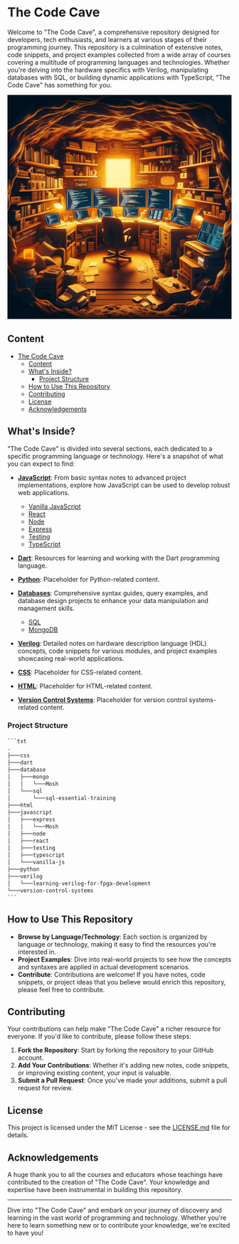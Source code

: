 
# The Code Cave
Welcome to "The Code Cave", a comprehensive repository designed for developers, tech enthusiasts, and learners at various stages of their programming journey. This repository is a culmination of extensive notes, code snippets, and project examples collected from a wide array of courses covering a multitude of programming languages and technologies. Whether you're delving into the hardware specifics with Verilog, manipulating databases with SQL, or building dynamic applications with TypeScript, "The Code Cave" has something for you.

![The Code Cave Illustration](./images/the-code-cave.webp)

## Content
- [The Code Cave](#the-code-cave)
  - [Content](#content)
  - [What's Inside?](#whats-inside)
    - [Project Structure](#project-structure)
  - [How to Use This Repository](#how-to-use-this-repository)
  - [Contributing](#contributing)
  - [License](#license)
  - [Acknowledgements](#acknowledgements)


## What's Inside?

"The Code Cave" is divided into several sections, each dedicated to a specific programming language or technology. Here's a snapshot of what you can expect to find:

- [**JavaScript**](./javascript): From basic syntax notes to advanced project implementations, explore how JavaScript can be used to develop robust web applications.
  - [Vanilla JavaScript](./javascript/vanilla-js/)
  - [React](./javascript/react)
  - [Node](./javascript/node/)
  - [Express](./javascript/express/)
  - [Testing](./javascript/testing/)
  - [TypeScript](./javascript/typescript)

- [**Dart**](./dart): Resources for learning and working with the Dart programming language.

- [**Python**](./python): Placeholder for Python-related content.

- [**Databases**](./database): Comprehensive syntax guides, query examples, and database design projects to enhance your data manipulation and management skills.
  - [SQL](./database/sql/)
  - [MongoDB](./database/mongo/)

- [**Verilog**](./verilog): Detailed notes on hardware description language (HDL) concepts, code snippets for various modules, and project examples showcasing real-world applications.

- [**CSS**](./css/): Placeholder for CSS-related content.

- [**HTML**](./html): Placeholder for HTML-related content.

- [**Version Control Systems**](./version-control-systems): Placeholder for version control systems-related content.

### Project Structure
    ```txt
    .
    ├───css
    ├───dart
    ├───database
    │   ├───mongo
    │   │   └───Mosh
    │   └───sql
    │       └───sql-essential-training
    ├───html
    ├───javascript
    │   ├───express
    │   │   └───Mosh
    │   ├───node
    │   ├───react
    │   ├───testing
    │   ├───typescript
    │   └───vanilla-js
    ├───python
    ├───verilog
    │   └───learning-verilog-for-fpga-development
    └───version-control-systems
    ```
## How to Use This Repository

- **Browse by Language/Technology**: Each section is organized by language or technology, making it easy to find the resources you're interested in.
- **Project Examples**: Dive into real-world projects to see how the concepts and syntaxes are applied in actual development scenarios.
- **Contribute**: Contributions are welcome! If you have notes, code snippets, or project ideas that you believe would enrich this repository, please feel free to contribute.


## Contributing

Your contributions can help make "The Code Cave" a richer resource for everyone. If you'd like to contribute, please follow these steps:

1. **Fork the Repository**: Start by forking the repository to your GitHub account.
2. **Add Your Contributions**: Whether it's adding new notes, code snippets, or improving existing content, your input is valuable.
3. **Submit a Pull Request**: Once you've made your additions, submit a pull request for review.

## License

This project is licensed under the MIT License - see the [LICENSE.md](LICENSE) file for details.

## Acknowledgements

A huge thank you to all the courses and educators whose teachings have contributed to the creation of "The Code Cave". Your knowledge and expertise have been instrumental in building this repository.

---

Dive into "The Code Cave" and embark on your journey of discovery and learning in the vast world of programming and technology. Whether you're here to learn something new or to contribute your knowledge, we're excited to have you!
